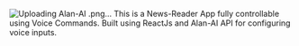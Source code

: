 ![Uploading Alan-AI .png…]()
This is a News-Reader App fully controllable using Voice Commands.
Built using ReactJs and Alan-AI API for configuring voice inputs.

